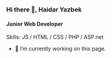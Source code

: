 ### Hi there 👋, Haidar Yazbek
#### Junior Web Developer

Skills: JS / HTML / CSS / PHP / ASP.net

- 🔭 I’m currently working on this page. 
